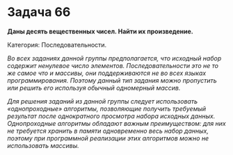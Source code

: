 # Задача 66

**Даны десять вещественных чисел. Найти их произведение.**

Категория: Последовательности. 

*Во всех заданиях данной группы предполагается, что исходный набор содержит ненулевое число элементов. Последовательности это не то же самое что и массивы, они поддерживаются не во всех языках программирования. Поэтому данный тип задания можно пропустить или решить его используя обычный одномерный массив.*

*Для решения заданий из данной группы следует использовать «однопроходные» алгоритмы, позволяющие получить требуемый результат после однократного просмотра набора исходных данных. Однопроходные алгоритмы обладают важным преимуществом: для них не требуется хранить в памяти одновременно весь набор данных, поэтому при программной реализации этих алгоритмов можно не использовать массивы.*
